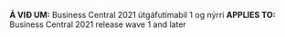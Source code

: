 <span data-ttu-id="d1952-101"><Token>**Á VIÐ UM:** Business Central 2021 útgáfutímabil 1 og nýrri</Token></span><span class="sxs-lookup"><span data-stu-id="d1952-101"><Token> **APPLIES TO:** Business Central 2021 release wave 1 and later</Token></span></span>